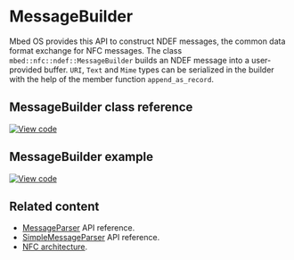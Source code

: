 # MessageBuilder

Mbed OS provides this API to construct NDEF messages, the common data format exchange for NFC messages. The class `mbed::nfc::ndef::MessageBuilder` builds an NDEF message into a user-provided buffer. `URI`, `Text` and `Mime` types can be serialized in the builder with the help of the member function `append_as_record`.

## MessageBuilder class reference

[![View code](https://www.mbed.com/embed/?type=library)](https://os.mbed.com/docs/mbed-os/v6.13/mbed-os-api-doxy/classmbed_1_1nfc_1_1ndef_1_1_message_builder.html)

## MessageBuilder example

[![View code](https://www.mbed.com/embed/?url=https://github.com/ARMmbed/mbed-os-snippet-MessageBuilder/tree/v6/13)](https://github.com/ARMmbed/mbed-os-snippet-MessageBuilder/blobl/v6/13/main.cpp)

## Related content

- [MessageParser](messageparser.html) API reference.
- [SimpleMessageParser](simplemessageparser.html) API reference.
- [NFC architecture](../apis/nfc-technology.html).

